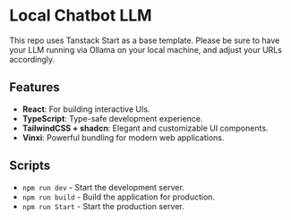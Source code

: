 # Local Chatbot LLM

This repo uses Tanstack Start as a base template. Please be sure to have your LLM running via Ollama on your local machine, and adjust your URLs accordingly.

## Features

- **React**: For building interactive UIs.
- **TypeScript**: Type-safe development experience.
- **TailwindCSS + shadcn**: Elegant and customizable UI components.
- **Vinxi**: Powerful bundling for modern web applications.

## Scripts

- `npm run dev` - Start the development server.
- `npm run build` - Build the application for production.
- `npm run Start` - Start the production server.
